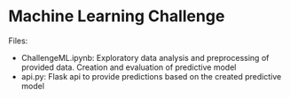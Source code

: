 # Machine Learning Challenge

Files:

- ChallengeML.ipynb: Exploratory data analysis and preprocessing of provided data. Creation and evaluation of predictive model
- api.py: Flask api to provide predictions based on the created predictive model
